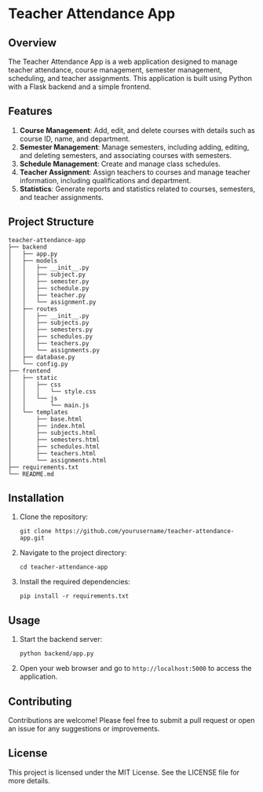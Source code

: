 # Teacher Attendance App

## Overview
The Teacher Attendance App is a web application designed to manage teacher attendance, course management, semester management, scheduling, and teacher assignments. This application is built using Python with a Flask backend and a simple frontend.

## Features
1. **Course Management**: Add, edit, and delete courses with details such as course ID, name, and department.
2. **Semester Management**: Manage semesters, including adding, editing, and deleting semesters, and associating courses with semesters.
3. **Schedule Management**: Create and manage class schedules.
4. **Teacher Assignment**: Assign teachers to courses and manage teacher information, including qualifications and department.
5. **Statistics**: Generate reports and statistics related to courses, semesters, and teacher assignments.

## Project Structure
```
teacher-attendance-app
├── backend
│   ├── app.py
│   ├── models
│   │   ├── __init__.py
│   │   ├── subject.py
│   │   ├── semester.py
│   │   ├── schedule.py
│   │   ├── teacher.py
│   │   └── assignment.py
│   ├── routes
│   │   ├── __init__.py
│   │   ├── subjects.py
│   │   ├── semesters.py
│   │   ├── schedules.py
│   │   ├── teachers.py
│   │   └── assignments.py
│   ├── database.py
│   └── config.py
├── frontend
│   ├── static
│   │   ├── css
│   │   │   └── style.css
│   │   └── js
│   │       └── main.js
│   └── templates
│       ├── base.html
│       ├── index.html
│       ├── subjects.html
│       ├── semesters.html
│       ├── schedules.html
│       ├── teachers.html
│       └── assignments.html
├── requirements.txt
└── README.md
```

## Installation
1. Clone the repository:
   ```
   git clone https://github.com/yourusername/teacher-attendance-app.git
   ```
2. Navigate to the project directory:
   ```
   cd teacher-attendance-app
   ```
3. Install the required dependencies:
   ```
   pip install -r requirements.txt
   ```

## Usage
1. Start the backend server:
   ```
   python backend/app.py
   ```
2. Open your web browser and go to `http://localhost:5000` to access the application.

## Contributing
Contributions are welcome! Please feel free to submit a pull request or open an issue for any suggestions or improvements.

## License
This project is licensed under the MIT License. See the LICENSE file for more details.